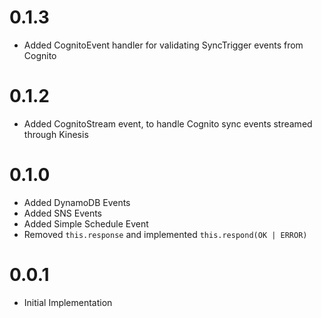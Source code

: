 # 0.1.3

- Added CognitoEvent handler for validating SyncTrigger events from Cognito

# 0.1.2

- Added CognitoStream event, to handle Cognito sync events streamed through Kinesis

# 0.1.0

- Added DynamoDB Events
- Added SNS Events
- Added Simple Schedule Event
- Removed `this.response` and implemented `this.respond(OK | ERROR)`

# 0.0.1

- Initial Implementation
